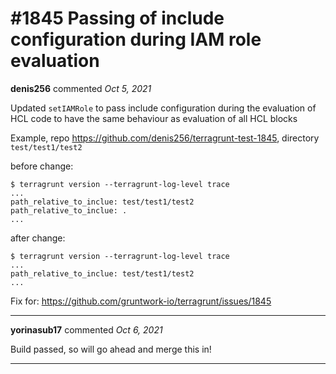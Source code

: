 # #1845 Passing of include configuration during IAM role evaluation

**denis256** commented *Oct 5, 2021*

Updated `setIAMRole` to pass include configuration during the evaluation of HCL code to have the same behaviour as evaluation of all HCL blocks

Example, repo  https://github.com/denis256/terragrunt-test-1845, directory `test/test1/test2`

before change:
```
$ terragrunt version --terragrunt-log-level trace
...
path_relative_to_inclue: test/test1/test2
path_relative_to_inclue: . 
...
```

after change:
```
$ terragrunt version --terragrunt-log-level trace
...
path_relative_to_inclue: test/test1/test2
...
```

Fix for: https://github.com/gruntwork-io/terragrunt/issues/1845
<br />
***


**yorinasub17** commented *Oct 6, 2021*

Build passed, so will go ahead and merge this in!
***

